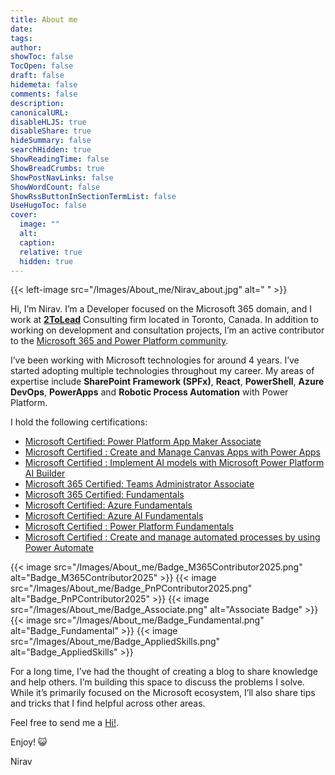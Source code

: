 ```yaml
---
title: About me
date: 
tags:
author: 
showToc: false
TocOpen: false
draft: false
hidemeta: false
comments: false
description: 
canonicalURL: 
disableHLJS: true
disableShare: true
hideSummary: false
searchHidden: true
ShowReadingTime: false
ShowBreadCrumbs: true
ShowPostNavLinks: false
ShowWordCount: false
ShowRssButtonInSectionTermList: false
UseHugoToc: false
cover:
  image: ""
  alt: 
  caption: 
  relative: true
  hidden: true
---
```


 {{< left-image src="/Images/About_me/Nirav_about.jpg" alt=" " >}}

Hi, I’m Nirav. I’m a Developer focused on the Microsoft 365 domain, and I work at [**2ToLead**](https://www.2ToLead.com) Consulting firm located in Toronto, Canada. In addition to working on development and consultation projects, I’m an active contributor to the [Microsoft 365 and Power Platform community](https://pnp.github.io/).

I’ve been working with Microsoft technologies for around 4 years. I’ve started adopting multiple technologies throughout my career. My areas of expertise include **SharePoint Framework (SPFx)**, **React**, **PowerShell**, **Azure DevOps**, **PowerApps** and **Robotic Process Automation** with Power Platform.

I hold the following certifications:

- [Microsoft Certified: Power Platform App Maker Associate](https://learn.microsoft.com/en-us/users/nrvrvl/credentials/66B6FA2C51333F2E)
- [Microsoft Certified : Create and Manage Canvas Apps with Power Apps](https://learn.microsoft.com/api/credentials/share/en-us/nrvrvl/E489BAC41388B8C?sharingId)
- [Microsoft Certified : Implement AI models with Microsoft Power Platform AI Builder](https://learn.microsoft.com/api/credentials/share/en-us/nrvrvl/5ab8d05d4018b40d?sharingId)
- [Microsoft 365 Certified: Teams Administrator Associate](https://learn.microsoft.com/api/credentials/share/en-us/nrvrvl/BDC078CFACACCD79?sharingId)
- [Microsoft 365 Certified: Fundamentals](https://learn.microsoft.com/api/credentials/share/en-us/nrvrvl/241C9876DD963464)
- [Microsoft Certified: Azure Fundamentals](https://www.credly.com/badges/173b861e-c889-40ae-a3ff-eae59701c303?source=linked_in_profile)
- [Microsoft Certified: Azure AI Fundamentals](https://learn.microsoft.com/api/credentials/share/en-ca/nrvrvl/B023BD34DDE9A11F?sharingId=F70DBDD87F942163)
- [Microsoft Certified : Power Platform Fundamentals](https://www.youracclaim.com/badges/79b37252-59b1-4a1d-8854-3d19dce16362?source=linked_in_profile)
- [Microsoft Certified : Create and manage automated processes by using Power Automate](https://learn.microsoft.com/api/credentials/share/en-us/nrvrvl/F28485F2A0F4BF76?sharingId)

{{< image src="/Images/About_me/Badge_M365Contributor2025.png" alt="Badge_M365Contributor2025" >}}
{{< image src="/Images/About_me/Badge_PnPContributor2025.png" alt="Badge_PnPContributor2025" >}}
{{< image src="/Images/About_me/Badge_Associate.png" alt="Associate Badge" >}}
{{< image src="/Images/About_me/Badge_Fundamental.png" alt="Badge_Fundamental" >}}
{{< image src="/Images/About_me/Badge_AppliedSkills.png" alt="Badge_AppliedSkills" >}}


 
For a long time, I’ve had the thought of creating a blog to share knowledge and help others. I’m building this space to discuss the problems I solve. While it’s primarily focused on the Microsoft ecosystem, I’ll also share tips and tricks that I find helpful across other areas.

Feel free to send me a [Hi!](mailto:contact@niravraval.com).

Enjoy! 😺

Nirav
